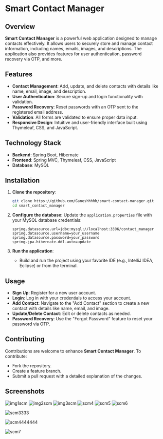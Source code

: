 # Smart Contact Manager

## Overview
**Smart Contact Manager** is a powerful web application designed to manage contacts effectively. It allows users to securely store and manage contact information, including names, emails, images, and descriptions. The application also provides features for user authentication, password recovery via OTP, and more.

## Features
- **Contact Management**: Add, update, and delete contacts with details like name, email, image, and description.
- **User Authentication**: Secure sign-up and login functionality with validation.
- **Password Recovery**: Reset passwords with an OTP sent to the registered email address.
- **Validation**: All forms are validated to ensure proper data input.
- **Responsive Design**: Intuitive and user-friendly interface built using Thymeleaf, CSS, and JavaScript.

## Technology Stack
- **Backend**: Spring Boot, Hibernate
- **Frontend**: Spring MVC, Thymeleaf, CSS, JavaScript
- **Database**: MySQL

## Installation

1. **Clone the repository**:
    ```bash
    git clone https://github.com/Ganeshhhhh/smart-contact-manager.git
    cd smart_contact_manager
    ```

2. **Configure the database**:
   Update the `application.properties` file with your MySQL database credentials:
    ```properties
    spring.datasource.url=jdbc:mysql://localhost:3306/contact_manager
    spring.datasource.username=your_username
    spring.datasource.password=your_password
    spring.jpa.hibernate.ddl-auto=update
    ```

3. **Run the application**:
    - Build and run the project using your favorite IDE (e.g., IntelliJ IDEA, Eclipse) or from the terminal.

## Usage

- **Sign Up**: Register for a new user account.
- **Login**: Log in with your credentials to access your account.
- **Add Contact**: Navigate to the "Add Contact" section to create a new contact with details like name, email, and image.
- **Update/Delete Contact**: Edit or delete contacts as needed.
- **Password Recovery**: Use the "Forgot Password" feature to reset your password via OTP.

## Contributing
Contributions are welcome to enhance **Smart Contact Manager**. To contribute:
- Fork the repository.
- Create a feature branch.
- Submit a pull request with a detailed explanation of the changes.

## Screenshots

![img1scm](https://github.com/user-attachments/assets/e0d39f7b-d29d-41b7-8d52-deac723823f2)
![img2scm](https://github.com/user-attachments/assets/75fc2832-32cd-4576-b6f4-f95f3ad642c2)
![img3scm](https://github.com/user-attachments/assets/5c8f6db1-fe9f-44c0-9d51-72eeef6c1f3e)
![scm4](https://github.com/user-attachments/assets/f5ec0e40-7b26-424d-9700-21a8ff39d6f8)
![scm5](https://github.com/user-attachments/assets/87be532b-37b1-46db-8b8d-ac6c538c018e)
![scm6](https://github.com/user-attachments/assets/9e9ff979-2e05-485c-b61b-286b8e50ba8e)

![scm3333](https://github.com/user-attachments/assets/5607f516-616e-43e7-b5c6-d6c5d15287ca)

![scm4444444](https://github.com/user-attachments/assets/d76e6342-4486-41f7-8be0-fcd277cc0198)

![scm7](https://github.com/user-attachments/assets/9bed8e56-0600-4e4d-b3a8-87c8a7ee471f)

